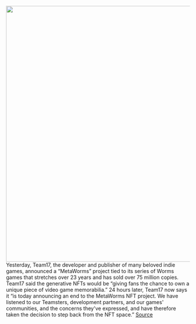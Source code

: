 <img src='https://cdn.vox-cdn.com/thumbor/qLeLLODZM97R-1NbBzsING-ImEE=/0x0:1161x878/1200x800/filters:focal(489x347:673x531)/cdn.vox-cdn.com/uploads/chorus_image/image/70459720/metworms_pressrelease.0.jpg' width='700px' /><br/>
Yesterday, Team17, the developer and publisher of many beloved indie games, announced a “MetaWorms” project tied to its series of Worms games that stretches over 23 years and has sold over 75 million copies. Team17 said the generative NFTs would be “giving fans the chance to own a unique piece of video game memorabilia.” 24 hours later, Team17 now says it “is today announcing an end to the MetaWorms NFT project. We have listened to our Teamsters, development partners, and our games' communities, and the concerns they've expressed, and have therefore taken the decision to step back from the NFT space.”
<a href='https://www.theverge.com/2022/2/1/22913110/team17-worms-nft-metaworms-gaming-playtonic-overcooked'> Source <a/>